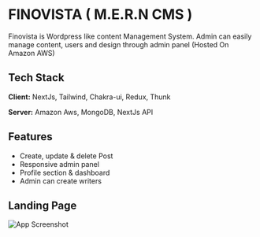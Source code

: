 
# FINOVISTA ( M.E.R.N CMS )

Finovista is Wordpress like content Management System. Admin can easily manage content, users and design through admin panel (Hosted On Amazon AWS)
## Tech Stack

**Client:**  NextJs, Tailwind, Chakra-ui, Redux, Thunk 

**Server:** Amazon Aws, MongoDB, NextJs API


## Features

- Create, update & delete Post
- Responsive admin panel
- Profile section & dashboard
- Admin can create writers


## Landing Page

![App Screenshot](https://i.ibb.co/ynZYkDK/screencapture-finovista-2022-12-19-13-06-24-11zon.jpg)


